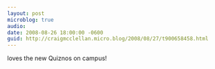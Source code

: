 ```yaml
---
layout: post
microblog: true
audio: 
date: 2008-08-26 18:00:00 -0600
guid: http://craigmcclellan.micro.blog/2008/08/27/t900658458.html
---
```

loves the new Quiznos on campus!
